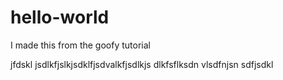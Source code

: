# hello-world
I made this from the goofy tutorial

jfdskl jsdlkfjslkjsdklfjsdvalkfjsdlkjs dlkfsflksdn vlsdfnjsn sdfjsdkl
